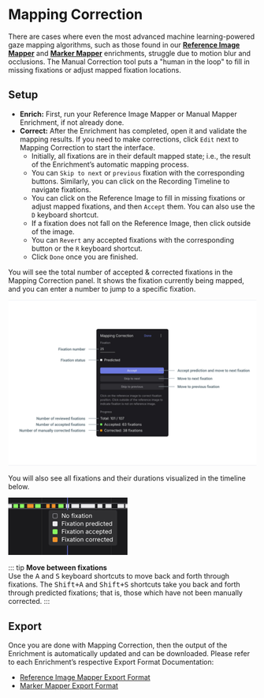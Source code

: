 # Mapping Correction

<Youtube src="WcCwCVo1_lg"/>

There are cases where even the most advanced machine learning-powered gaze mapping algorithms, such as those found in 
our [**Reference Image Mapper**](/pupil-cloud/enrichments/reference-image-mapper/) and [**Marker Mapper**](/pupil-cloud/enrichments/marker-mapper/) 
enrichments, struggle due to motion blur and occlusions. The Manual Correction tool puts a "human in the loop" to fill in 
missing fixations or adjust mapped fixation locations.

## Setup

- **Enrich:** First, run your Reference Image Mapper or Manual Mapper Enrichment, if not already done.
- **Correct:** After the Enrichment has completed, open it and validate the mapping results. If you need to make corrections, click `Edit` next to Mapping Correction to start the interface.
  - Initially, all fixations are in their default mapped state; i.e., the result of the Enrichment’s automatic mapping process.
  - You can `Skip to next` or `previous` fixation with the corresponding buttons. Similarly, you can click on the Recording Timeline to navigate fixations.
  - You can click on the Reference Image to fill in missing fixations or adjust mapped fixations, and then `Accept` them. You can also use the `D` keyboard shortcut.
  - If a fixation does not fall on the Reference Image, then click outside of the image.
  - You can `Revert` any accepted fixations with the corresponding button or the `R` keyboard shortcut.
  - Click `Done` once you are finished.

You will see the total number of accepted & corrected fixations in the Mapping Correction panel. It shows the fixation 
currently being mapped, and you can enter a number to jump to a specific fixation.

![Mapping correction image one](./image_1_correction.png)

You will also see all fixations and their durations visualized in the timeline below.

![Mapping correction image two](./image_2_correction.png)

::: tip
**Move between fixations**<br>
Use the <kbd>A</kbd> and <kbd>S</kbd> keyboard shortcuts to move back and forth through fixations. The <kbd>Shift+A</kbd> and <kbd>Shift+S</kbd> shortcuts take you back and forth through predicted fixations; that is, those which have not been manually corrected.
:::

## Export

Once you are done with Mapping Correction, then the output of the Enrichment is automatically updated and can be downloaded. Please refer to each Enrichment’s respective Export Format Documentation:

- [Reference Image Mapper Export Format](/pupil-cloud/enrichments/reference-image-mapper/#export-format)
- [Marker Mapper Export Format](/pupil-cloud/enrichments/marker-mapper/#export-format)
